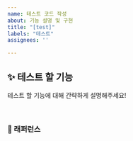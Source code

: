 ```yaml
---
name: 테스트 코드 작성
about: 기능 설명 및 구현
title: "[test]"
labels: "테스트"
assignees: ''

---
```


## ✨ 테스트 할 기능
테스트 할 기능에 대해 간략하게 설명해주세요!

<br>

### 📕 래퍼런스